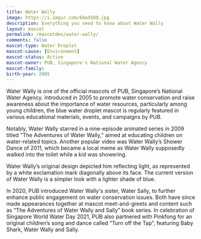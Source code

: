 ```yaml
---
title: Water Wally
image: https://i.imgur.com/6Aad5OQ.jpg
description: Everything you need to know about Water Wally
layout: mascot
permalink: /mascotdex/water-wally/
comments: false
mascot-type: Water Droplet
mascot-cause: [Environment]
mascot-status: Active
mascot-owner: PUB, Singapore's National Water Agency
mascot-family:
birth-year: 2005
---
```


Water Wally is one of the official mascots of PUB, Singapore’s National Water Agency. Introduced in 2005 to promote water conservation and raise awareness about the importance of water resources, particularly among young children, the blue water droplet mascot is regularly featured in various educational materials, events, and campaigns by PUB. 

Notably, Water Wally starred in a nine-episode animated series in 2009 titled "The Adventures of Water Wally," aimed at educating children on water-related topics. Another popular video was Water Wally’s Shower Dance of 2011, which became a local meme as Water Wally supposedly walked into the toilet while a kid was showering.

Water Wally’s original design depicted him reflecting light, as represented by a white exclamation mark diagonally above its face. The current version of Water Wally is a simpler look with a lighter shade of blue.

In 2020, PUB introduced Water Wally's sister, Water Sally, to further enhance public engagement on water conservation issues. Both have since made appearances together at mascot meet-and-greets and content such as “The Adventures of Water Wally and Sally” book series. In celebration of Singapore World Water Day 2021, PUB also partnered with Pinkfong for an original children’s song and dance called “Turn off the Tap”, featuring Baby Shark, Water Wally and Sally. 

